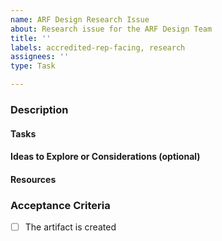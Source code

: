 ```yaml
---
name: ARF Design Research Issue
about: Research issue for the ARF Design Team
title: ''
labels: accredited-rep-facing, research
assignees: ''
type: Task

---
```


<!-- Title ^^ : Provide a concise summary of the task. For tasks related to specific studies, prepend the study's abbreviation to the title. -->

### Description
<!-- Include problem statement or user story associated with the issue. What are we trying to solve or accomplish at a high-level and why. -->

<!-- Provide some more detail as needed. This might include: Expected Output of the work; Fidelity/level of detail for the work; High level methodology, research goal or hypothesis; What is definitely NOT in scope. -->

#### Tasks
<!-- List out proposed tasks to complete this work. This should be clear enough that someone picking up this ticket has clarity on how they should approach the work. -->

#### Ideas to Explore or Considerations (optional)
<!-- Provide additional context on what to explore or consider. -->

#### Resources
<!-- Relevant links to complete the ticket -->

### Acceptance Criteria
- [ ] The artifact is created
